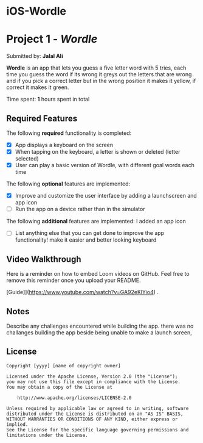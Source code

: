 # iOS-Wordle
# Project 1 - *Wordle*

Submitted by: **Jalal Ali**

**Wordle** is an app that lets you guess a five letter word with 5 tries, each time you guess the word 
if its wrong it greys out the letters that are wrong and if you pick a correct letter but in the wrong position it
makes it yellow, if correct it makes it green. 

Time spent: **1** hours spent in total

## Required Features

The following **required** functionality is completed:

- [X] App displays a keyboard on the screen
- [X] When tapping on the keyboard, a letter is shown or deleted (letter selected)
- [X] User can play a basic version of Wordle, with different goal words each time

The following **optional** features are implemented:

- [X] Improve and customize the user interface by adding a launchscreen and app icon
- [ ] Run the app on a device rather than in the simulator

The following **additional** features are implemented:
I added an app icon
- [ ] List anything else that you can get done to improve the app functionality!
make it easier and better looking keyboard

## Video Walkthrough

Here is a reminder on how to embed Loom videos on GitHub. Feel free to remove this reminder once you upload your README. 

[Guide]](https://www.youtube.com/watch?v=GA92eKlYio4) .


## Notes

Describe any challenges encountered while building the app.
there was no challanges building the app beside being unable to make a launch screen,
## License

    Copyright [yyyy] [name of copyright owner]

    Licensed under the Apache License, Version 2.0 (the "License");
    you may not use this file except in compliance with the License.
    You may obtain a copy of the License at

        http://www.apache.org/licenses/LICENSE-2.0

    Unless required by applicable law or agreed to in writing, software
    distributed under the License is distributed on an "AS IS" BASIS,
    WITHOUT WARRANTIES OR CONDITIONS OF ANY KIND, either express or implied.
    See the License for the specific language governing permissions and
    limitations under the License.
